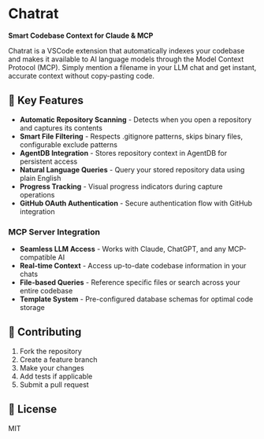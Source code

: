# Chatrat

**Smart Codebase Context for Claude & MCP**

Chatrat is a VSCode extension that automatically indexes your codebase and makes it available to AI language models through the Model Context Protocol (MCP). Simply mention a filename in your LLM chat and get instant, accurate context without copy-pasting code.

## 🚀 Key Features

- **Automatic Repository Scanning** - Detects when you open a repository and captures its contents
- **Smart File Filtering** - Respects .gitignore patterns, skips binary files, configurable exclude patterns
- **AgentDB Integration** - Stores repository context in AgentDB for persistent access
- **Natural Language Queries** - Query your stored repository data using plain English
- **Progress Tracking** - Visual progress indicators during capture operations
- **GitHub OAuth Authentication** - Secure authentication flow with GitHub integration

### MCP Server Integration

- **Seamless LLM Access** - Works with Claude, ChatGPT, and any MCP-compatible AI
- **Real-time Context** - Access up-to-date codebase information in your chats
- **File-based Queries** - Reference specific files or search across your entire codebase
- **Template System** - Pre-configured database schemas for optimal code storage

## 🤝 Contributing

1. Fork the repository
2. Create a feature branch
3. Make your changes
4. Add tests if applicable
5. Submit a pull request

## 📄 License

MIT
